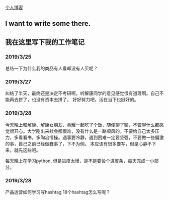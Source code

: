 [个人博客](https://pigtom.github.io)
## I want to write some there.

## 我在这里写下我的工作笔记

### 2019/3/25 
总结一下为什么我的商品有人看却没有人买呢？

### 2019/3/27
纠结了半天，最终还是决定不考研啊，听解康同学的意见感觉很有道理啊。自己不能再去拼了，也没有资本去拼了。
好好努力吧，活在当下也挺好的。

### 2019/3/28
今天晚上和解康、解康女朋友、黄耀一起吃了个饭，随便聊了聊，不管聊什么都感觉很开心。大学刚出来社会都很难，没有什么是一路顺风的。不要给自己太多压力，多看看书，多陶冶情操。遇事要冷静，遇到困难一定要坚强，不要做一些偏激的事，自己之前已经做蠢事了，下不为例。
本应该有很多要写，但是心静不下来，就先这些吧。

每天晚上在学习python, 但是进度太慢，是不是要设个进度条，每天完成一小部分。

### 2019/3/28
产品运营如何学习写hashtag
18个hashtag怎么写呢？
